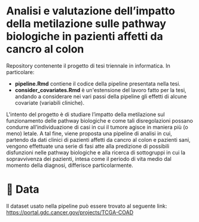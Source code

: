 # Analisi e valutazione dell’impatto della metilazione sulle pathway biologiche in pazienti affetti da cancro al colon
Repository contenente il progetto di tesi triennale in informatica.
In particolare:
* **pipeline.Rmd** contiene il codice della pipeline presentata nella tesi.
* **consider_covariates.Rmd** è un'estensione del lavoro fatto per la tesi, andando a considerare nei vari passi della pipeline gli effetti di alcune covariate (variabili cliniche).

L'intento del progetto è di studiare l’impatto della metilazione sul funzionamento delle pathway biologiche e come tali disregolazioni possano
condurre all’individuazione di casi in cui il tumore agisce in maniera
più (o meno) letale.
A tal fine, viene proposta una pipeline di analisi in cui, partendo
da dati clinici di pazienti affetti da cancro al colon e pazienti sani,
vengono effettuate una serie di fasi atte alla predizione di possibili
disfunzioni nelle pathway biologiche e alla ricerca di sottogruppi in
cui la sopravvivenza dei pazienti, intesa come il periodo di vita medio
dal momento della diagnosi, differisce particolarmente.

# 📃 Data
Il dataset usato nella pipeline può essere trovato al seguente link: https://portal.gdc.cancer.gov/projects/TCGA-COAD


